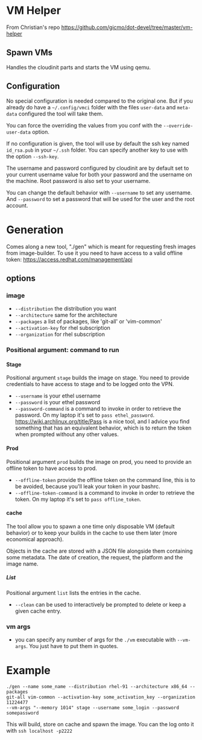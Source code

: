 # VM Helper

From Christian's repo https://github.com/gicmo/dot-devel/tree/master/vm-helper

## Spawn VMs

Handles the cloudinit parts and starts the VM using qemu.

## Configuration

No special configuration is needed compared to the original one.
But if you already do have a `~/.config/vmci` folder with the files `user-data` and `meta-data` configured the tool will take them.

You can force the overriding the values from you conf with the
`--override-user-data` option.

If no configuration is given, the tool will use by default the ssh key named
`id_rsa.pub` in your `~/.ssh` folder. You can specify another key to use with
the option `--ssh-key`.

The username and password configured by cloudinit are by default set to your
current username value for both your password and the username on the machine.
Root password is also set to your username.

You can change the default behavior with `--username` to set any username. And
`--password` to set a password that will be used for the user and the root
account.

# Generation

Comes along a new tool, "./gen" which is meant for requesting fresh images from
image-builder. To use it you need to have access to a valid offline token:
https://access.redhat.com/management/api

## options

### image

* `--distribution` the distribution you want
* `--architecture` same for the architecture
* `--packages` a list of packages, like 'git-all' or 'vim-common'
* `--activation-key` for rhel subscription
* `--organization` for rhel subscription

### Positional argument: command to run

#### Stage

Positional argument `stage` builds the image on stage. You need to provide
credentials to have access to stage and to be logged onto the VPN.

* `--username` is your ethel username
* `--password` is your ethel password
* `--password-command` is a command to invoke in order to retrieve the
  password. On my laptop it's set to `pass ethel_password`. https://wiki.archlinux.org/title/Pass
  is a nice tool, and I advice you find something that has an equivalent
  behavior, which is to return the token when prompted without any other values.

#### Prod

Positional argument `prod` builds the image on prod, you need to provide an
offline token to have access to prod.

* `--offline-token` provide the offline token on the command line, this is to be
  avoided, because you'll leak your token in your bashrc.
* `--offline-token-command` is a command to invoke in order to retrieve the
  token. On my laptop it's set to `pass offline_token`.

#### cache

The tool allow you to spawn a one time only disposable VM (default behavior) or
to keep your builds in the cache to use them later (more economical approach).

Objects in the cache are stored with a JSON file alongside them containing some
metadata. The date of creation, the request, the platform and the image name.

##### List

Positional argument `list` lists the entries in the cache. 

* `--clean` can be used to interactively be prompted to delete or keep a given
  cache entry.

### vm args

* you can specify any number of args for the `./vm` executable with `--vm-args`.
  You just have to put them in quotes.

# Example

```
./gen --name some_name --distribution rhel-91 --architecture x86_64 --packages
git-all vim-common --activation-key some_activation_key --organization 11224477
--vm-args "--memory 1014" stage --username some_login --password somepassword
```

This will build, store on cache and spawn the image.
You can the log onto it with `ssh localhost -p2222`
